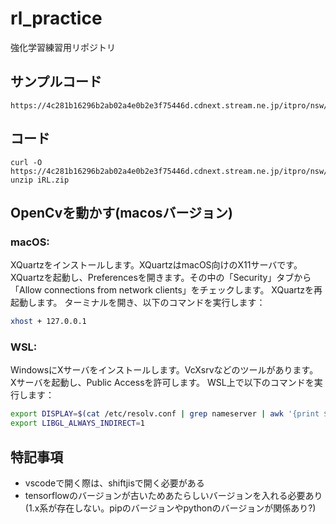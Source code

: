 # rl_practice
強化学習練習用リポジトリ

## サンプルコード
```
https://4c281b16296b2ab02a4e0b2e3f75446d.cdnext.stream.ne.jp/itpro/nsw/iRL.zip
```

## コード
```
curl -O https://4c281b16296b2ab02a4e0b2e3f75446d.cdnext.stream.ne.jp/itpro/nsw/iRL.zip
unzip iRL.zip
```

## OpenCvを動かす(macosバージョン)
### macOS:
XQuartzをインストールします。XQuartzはmacOS向けのX11サーバです。
XQuartzを起動し、Preferencesを開きます。その中の「Security」タブから「Allow connections from network clients」をチェックします。
XQuartzを再起動します。
ターミナルを開き、以下のコマンドを実行します：
```bash
xhost + 127.0.0.1
```

### WSL:
WindowsにXサーバをインストールします。VcXsrvなどのツールがあります。
Xサーバを起動し、Public Accessを許可します。
WSL上で以下のコマンドを実行します：

```bash
export DISPLAY=$(cat /etc/resolv.conf | grep nameserver | awk '{print $2}'):0
export LIBGL_ALWAYS_INDIRECT=1
```

## 特記事項
- vscodeで開く際は、shiftjisで開く必要がある
- tensorflowのバージョンが古いためあたらしいバージョンを入れる必要あり(1.x系が存在しない。pipのバージョンやpythonのバージョンが関係あり?)